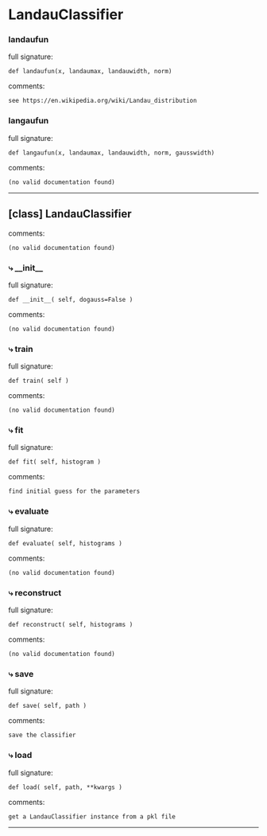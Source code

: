 # LandauClassifier  
  
### landaufun  
full signature:  
```text  
def landaufun(x, landaumax, landauwidth, norm)  
```  
comments:  
```text  
see https://en.wikipedia.org/wiki/Landau_distribution  
```  
  
  
### langaufun  
full signature:  
```text  
def langaufun(x, landaumax, landauwidth, norm, gausswidth)  
```  
comments:  
```text  
(no valid documentation found)  
```  
  
  
- - -
## [class] LandauClassifier  
comments:  
```text  
(no valid documentation found)  
```  
### &#10551; \_\_init\_\_  
full signature:  
```text  
def __init__( self, dogauss=False )  
```  
comments:  
```text  
(no valid documentation found)  
```  
### &#10551; train  
full signature:  
```text  
def train( self )  
```  
comments:  
```text  
(no valid documentation found)  
```  
### &#10551; fit  
full signature:  
```text  
def fit( self, histogram )  
```  
comments:  
```text  
find initial guess for the parameters  
```  
### &#10551; evaluate  
full signature:  
```text  
def evaluate( self, histograms )  
```  
comments:  
```text  
(no valid documentation found)  
```  
### &#10551; reconstruct  
full signature:  
```text  
def reconstruct( self, histograms )  
```  
comments:  
```text  
(no valid documentation found)  
```  
### &#10551; save  
full signature:  
```text  
def save( self, path )  
```  
comments:  
```text  
save the classifier  
```  
### &#10551; load  
full signature:  
```text  
def load( self, path, **kwargs )  
```  
comments:  
```text  
get a LandauClassifier instance from a pkl file  
```  
- - -  
  
